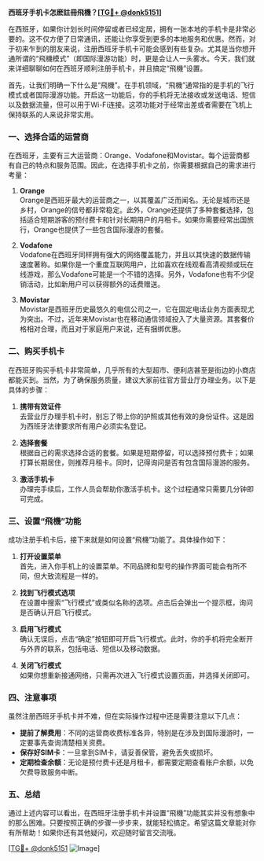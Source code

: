 **西班牙手机卡怎麽註冊飛機？[[TG💪+ @donk5151](https://t.me/s/donk5151)]**

在西班牙，如果你计划长时间停留或者已经定居，拥有一张本地的手机卡是非常必要的。这不仅方便了日常通讯，还能让你享受到更多的本地服务和优惠。然而，对于初来乍到的朋友来说，注册西班牙手机卡可能会感到有些复杂。尤其是当你想开通所谓的“飛機模式”（即国际漫游功能）时，更是会让人一头雾水。今天，我们就来详细聊聊如何在西班牙顺利注册手机卡，并且搞定“飛機”设置。

首先，让我们明确一下什么是“飛機”。在手机领域，“飛機”通常指的是手机的飞行模式或者国际漫游功能。开启这一功能后，你的手机将无法接收或发送电话、短信以及数据流量，但可以用于Wi-Fi连接。这项功能对于经常出差或者需要在飞机上保持联系的人来说非常实用。

### **一、选择合适的运营商**

在西班牙，主要有三大运营商：Orange、Vodafone和Movistar。每个运营商都有自己的特点和服务范围。因此，在选择手机卡之前，你需要根据自己的需求进行考量：

1. **Orange**  
   Orange是西班牙最大的运营商之一，以其覆盖广泛而闻名。无论是城市还是乡村，Orange的信号都非常稳定。此外，Orange还提供了多种套餐选择，包括适合短期游客的预付费卡和针对长期用户的月租卡。如果你需要经常出国旅行，Orange也提供了一些包含国际漫游的套餐。

2. **Vodafone**  
   Vodafone在西班牙同样拥有强大的网络覆盖能力，并且以其快速的数据传输速度著称。如果你是一个重度互联网用户，比如喜欢在线观看高清视频或玩在线游戏，那么Vodafone可能是一个不错的选择。另外，Vodafone也有不少促销活动，比如新用户可以获得额外的话费赠送。

3. **Movistar**  
   Movistar是西班牙历史最悠久的电信公司之一，它在固定电话业务方面表现尤为突出。不过，近年来Movistar也在移动通信领域投入了大量资源。其套餐价格相对合理，而且对于家庭用户来说，还有捆绑优惠。

### **二、购买手机卡**

在西班牙购买手机卡非常简单，几乎所有的大型超市、便利店甚至是街边的小商店都能买到。当然，为了确保服务质量，建议大家前往官方营业厅办理业务。以下是具体的步骤：

1. **携带有效证件**  
   去营业厅办理手机卡时，别忘了带上你的护照或其他有效的身份证件。这是因为西班牙法律要求所有用户必须实名登记。

2. **选择套餐**  
   根据自己的需求选择合适的套餐。如果是短期停留，可以选择预付费卡；如果打算长期居住，则推荐月租卡。同时，记得询问是否有包含国际漫游的服务。

3. **激活手机卡**  
   办理完手续后，工作人员会帮助你激活手机卡。这个过程通常只需要几分钟即可完成。

### **三、设置“飛機”功能**

成功注册手机卡后，接下来就是如何设置“飛機”功能了。具体操作如下：

1. **打开设置菜单**  
   首先，进入你手机上的设置菜单。不同品牌和型号的操作界面可能会有所不同，但大致流程是一样的。

2. **找到飞行模式选项**  
   在设置中搜索“飞行模式”或类似名称的选项。点击后会弹出一个提示框，询问是否确认开启飞行模式。

3. **启用飞行模式**  
   确认无误后，点击“确定”按钮即可开启飞行模式。此时，你的手机将完全断开与外界的联系，包括电话、短信以及移动数据。

4. **关闭飞行模式**  
   如果你想重新接通网络，只需再次进入飞行模式设置页面，并选择关闭即可。

### **四、注意事项**

虽然注册西班牙手机卡并不难，但在实际操作过程中还是需要注意以下几点：

- **提前了解费用**：不同的运营商收费标准各异，特别是在涉及到国际漫游时，一定要事先查询清楚相关资费。
- **保存好SIM卡**：一旦拿到SIM卡，请妥善保管，避免丢失或损坏。
- **定期检查余额**：无论是预付费卡还是月租卡，都需要定期查看账户余额，以免欠费导致服务中断。

### **五、总结**

通过上述内容可以看出，在西班牙注册手机卡并设置“飛機”功能其实并没有想象中的那么困难。只要按照正确的步骤一步步来，就能轻松搞定。希望这篇文章能对你有所帮助！如果你还有其他疑问，欢迎随时留言交流哦。

[[TG💪+ @donk5151](https://t.me/s/donk5151) ![Image](https://i.postimg.cc/rwNCRYN7/Snipaste-2025-04-30-17-27-05.png)]